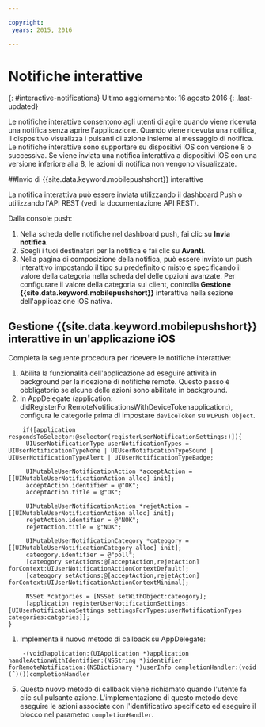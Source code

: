 ```yaml
---

copyright:
 years: 2015, 2016

---
```


# Notifiche interattive
{: #interactive-notifications}
Ultimo aggiornamento: 16 agosto 2016
{: .last-updated}

Le notifiche interattive consentono agli utenti di agire quando viene ricevuta una notifica senza aprire l'applicazione. Quando viene ricevuta una notifica, il dispositivo visualizza i pulsanti di azione insieme al messaggio di notifica. Le notifiche interattive sono supportare su dispositivi iOS con versione 8 o successiva. Se viene inviata una notifica interattiva a dispositivi iOS con una versione inferiore alla 8, le azioni di notifica non vengono visualizzate.

##Invio di {{site.data.keyword.mobilepushshort}} interattive


La notifica interattiva può essere inviata utilizzando il dashboard Push o utilizzando l'API REST (vedi la documentazione API REST).

Dalla console push: 



1. Nella scheda delle notifiche nel dashboard push, fai clic su **Invia notifica**. 
2. Scegli i tuoi destinatari per la notifica e fai clic su **Avanti**. 
3. Nella pagina di composizione della notifica, può essere inviato un push interattivo impostando il tipo su predefinito o misto e specificando il valore della categoria nella scheda del delle opzioni avanzate. Per configurare il valore della categoria sul client, controlla **Gestione {{site.data.keyword.mobilepushshort}}** interattiva nella sezione dell'applicazione iOS nativa.

## Gestione {{site.data.keyword.mobilepushshort}} interattive in un'applicazione iOS

Completa la seguente procedura per ricevere le notifiche interattive:

1. Abilita la funzionalità dell'applicazione ad eseguire attività in background per la ricezione di notifiche remote. Questo passo è obbligatorio se alcune delle azioni sono abilitate in background.
1. In AppDelegate (application: didRegisterForRemoteNotificationsWithDeviceTokenapplication:), configura le categorie prima di impostare `deviceToken` su `WLPush Object`.

```
	if([application respondsToSelector:@selector(registerUserNotificationSettings:)]){
	 UIUserNotificationType userNotificationTypes = UIUserNotificationTypeNone | UIUserNotificationTypeSound | UIUserNotificationTypeAlert | UIUserNotificationTypeBadge;
	      
	 UIMutableUserNotificationAction *acceptAction = [[UIMutableUserNotificationAction alloc] init];
	 acceptAction.identifier = @"OK";
	 acceptAction.title = @"OK";
	      
	 UIMutableUserNotificationAction *rejetAction = [[UIMutableUserNotificationAction alloc] init];
	 rejetAction.identifier = @"NOK";
	 rejetAction.title = @"NOK";
	      
	 UIMutableUserNotificationCategory *cateogory = [[UIMutableUserNotificationCategory alloc] init];
	 cateogory.identifier = @"poll";
	 [cateogory setActions:@[acceptAction,rejetAction] forContext:UIUserNotificationActionContextDefault];
	 [cateogory setActions:@[acceptAction,rejetAction] forContext:UIUserNotificationActionContextMinimal];
	      
	 NSSet *catgories = [NSSet setWithObject:cateogory];
	 [application registerUserNotificationSettings:[UIUserNotificationSettings settingsForTypes:userNotificationTypes categories:catgories]];
}
```

1. Implementa il nuovo metodo di callback su AppDelegate:

```
	-(void)application:(UIApplication *)application handleActionWithIdentifier:(NSString *)identifier forRemoteNotification:(NSDictionary *)userInfo completionHandler:(void (ˆ)())completionHandler
``` 

5. Questo nuovo metodo di callback viene richiamato quando l'utente fa clic sul pulsante azione. L'implementazione di questo metodo deve eseguire le azioni associate con l'identificativo specificato ed eseguire il blocco nel parametro `completionHandler`.

